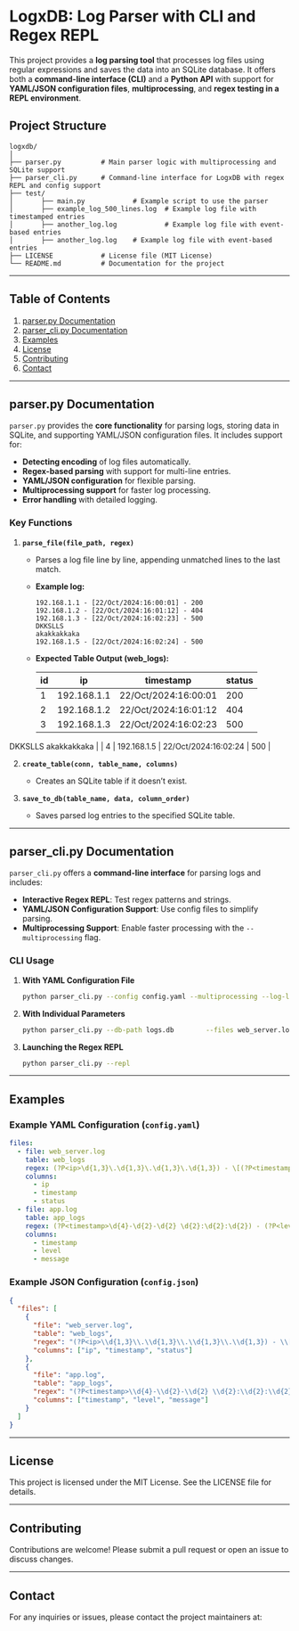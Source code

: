 
# LogxDB: Log Parser with CLI and Regex REPL

This project provides a **log parsing tool** that processes log files using regular expressions and saves the data into an SQLite database. It offers both a **command-line interface (CLI)** and a **Python API** with support for **YAML/JSON configuration files**, **multiprocessing**, and **regex testing in a REPL environment**.

## Project Structure

```
logxdb/
│
├── parser.py          # Main parser logic with multiprocessing and SQLite support
├── parser_cli.py      # Command-line interface for LogxDB with regex REPL and config support
├── test/
│       ├── main.py            # Example script to use the parser
│       ├── example_log_500_lines.log  # Example log file with timestamped entries
│       ├── another_log.log            # Example log file with event-based entries
│       ├── another_log.log    # Example log file with event-based entries
├── LICENSE            # License file (MIT License)
└── README.md          # Documentation for the project
```

---

## Table of Contents
1. [parser.py Documentation](#parserpy-documentation)
2. [parser_cli.py Documentation](#parser_clipy-documentation)
3. [Examples](#examples)
4. [License](#license)
5. [Contributing](#contributing)
6. [Contact](#contact)

---

## parser.py Documentation

`parser.py` provides the **core functionality** for parsing logs, storing data in SQLite, and supporting YAML/JSON configuration files. It includes support for:

- **Detecting encoding** of log files automatically.
- **Regex-based parsing** with support for multi-line entries.
- **YAML/JSON configuration** for flexible parsing.
- **Multiprocessing support** for faster log processing.
- **Error handling** with detailed logging.

### Key Functions

1. **`parse_file(file_path, regex)`**  
   - Parses a log file line by line, appending unmatched lines to the last match.
   - **Example log:**
     ```
     192.168.1.1 - [22/Oct/2024:16:00:01] - 200
     192.168.1.2 - [22/Oct/2024:16:01:12] - 404
     192.168.1.3 - [22/Oct/2024:16:02:23] - 500
     DKKSLLS
     akakkakkaka
     192.168.1.5 - [22/Oct/2024:16:02:24] - 500
     ```
   - **Expected Table Output (web_logs):**

     | id | ip           | timestamp               | status                 |
     |----|--------------|-------------------------|------------------------|
     | 1  | 192.168.1.1  | 22/Oct/2024:16:00:01    | 200                    |
     | 2  | 192.168.1.2  | 22/Oct/2024:16:01:12    | 404                    |
     | 3  | 192.168.1.3  | 22/Oct/2024:16:02:23    | 500
DKKSLLS
akakkakkaka |
     | 4  | 192.168.1.5  | 22/Oct/2024:16:02:24    | 500                    |

2. **`create_table(conn, table_name, columns)`**  
   - Creates an SQLite table if it doesn’t exist.

3. **`save_to_db(table_name, data, column_order)`**  
   - Saves parsed log entries to the specified SQLite table.

---

## parser_cli.py Documentation

`parser_cli.py` offers a **command-line interface** for parsing logs and includes:

- **Interactive Regex REPL**: Test regex patterns and strings.
- **YAML/JSON Configuration Support**: Use config files to simplify parsing.
- **Multiprocessing Support**: Enable faster processing with the `--multiprocessing` flag.

### CLI Usage

1. **With YAML Configuration File**
   ```bash
   python parser_cli.py --config config.yaml --multiprocessing --log-level DEBUG --log-file parser_output.log
   ```

2. **With Individual Parameters**
   ```bash
   python parser_cli.py --db-path logs.db        --files web_server.log app.log        --regexes "(?P<ip>\d+\.\d+\.\d+\.\d+) - \[(?P<timestamp>\d+\/\w+\/\d+:\d+:\d+:\d+)\] - (?P<status>.*)"                  "(?P<timestamp>\d{4}-\d{2}-\d{2} \d{2}:\d{2}:\d{2}) - (?P<level>\w+) - (?P<message>.*)"        --tables web_logs app_logs        --columns ip,timestamp,status timestamp,level,message        --log-level INFO --multiprocessing
   ```

3. **Launching the Regex REPL**
   ```bash
   python parser_cli.py --repl
   ```

---

## Examples

### Example YAML Configuration (`config.yaml`)

```yaml
files:
  - file: web_server.log
    table: web_logs
    regex: (?P<ip>\d{1,3}\.\d{1,3}\.\d{1,3}\.\d{1,3}) - \[(?P<timestamp>\d{2}\/[A-Za-z]{3}\/\d{4}:\d{2}:\d{2}:\d{2})\] - (?P<status>.*)
    columns:
      - ip
      - timestamp
      - status
  - file: app.log
    table: app_logs
    regex: (?P<timestamp>\d{4}-\d{2}-\d{2} \d{2}:\d{2}:\d{2}) - (?P<level>\w+) - (?P<message>.*)
    columns:
      - timestamp
      - level
      - message
```

### Example JSON Configuration (`config.json`)

```json
{
  "files": [
    {
      "file": "web_server.log",
      "table": "web_logs",
      "regex": "(?P<ip>\\d{1,3}\\.\\d{1,3}\\.\\d{1,3}\\.\\d{1,3}) - \\[(?P<timestamp>\\d{2}\\/\w+\\/\d+:\\d+:\\d+:\\d+)\\] - (?P<status>.*)",
      "columns": ["ip", "timestamp", "status"]
    },
    {
      "file": "app.log",
      "table": "app_logs",
      "regex": "(?P<timestamp>\\d{4}-\\d{2}-\\d{2} \\d{2}:\\d{2}:\\d{2}) - (?P<level>\\w+) - (?P<message>.*)",
      "columns": ["timestamp", "level", "message"]
    }
  ]
}
```

---

## License

This project is licensed under the MIT License. See the LICENSE file for details.

---

## Contributing

Contributions are welcome! Please submit a pull request or open an issue to discuss changes.

---

## Contact

For any inquiries or issues, please contact the project maintainers at:

